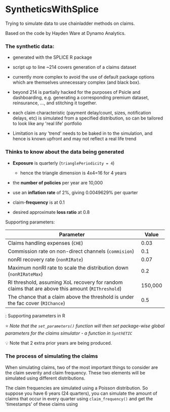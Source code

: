 # SyntheticsWithSplice

Trying to simulate data to use chainladder methods on claims.

Based on the code by Hayden Ware at Dynamo Analytics.

### The synthetic data:

-   generated with the SPLICE R package

-   script up to line \~214 covers generation of a claims dataset

-   currently more complex to avoid the use of default package options which are themselves unnecessary complex (and black box).

-   beyond 214 is partially hacked for the purposes of Psicle and dashboarding, e.g. generating a corresponding premium dataset, reinsurance, ..., and stitching it together.

-   each claim characteristic (payment delay/count, sizes, notification delays, etc) is simulated from a specified distribution, so can be tailored to look like any 'real life' portfolio

-   Limitation is any 'trend' needs to be baked in to the simulation, and hence is known upfront and may not reflect a real life trend

### Thinks to know about the data being generated

-   **Exposure** is quarterly (`trianglePeriodicity = 4`)

    -   hence the triangle dimension is 4x4=16 for 4 years

-   the **number of policies** per year are 10,000

-   use an **inflation rate** of 2%, giving 0.0049629% per quarter

-   claim-**frequency** is at 0.1

-   desired approximate **loss ratio** at 0.8

Supporting parameters:

| Parameter                                                                                        | Value   |
|--------------------------------------------------------------------------------------------------|---------|
| Claims handling expenses (`CHE`)                                                                 | 0.03    |
| Commission rate on non-direct channels (`commision`)                                             | 0.1     |
| nonRI recovery rate (`nonRIRate`)                                                                | 0.07    |
| Maximum nonRI rate to scale the distribution down (`nonRIRateMax`)                               | 0.2     |
| RI threshold, assuming XoL recovery for random claims that are above this amount (`RIThreshold`) | 150,000 |
| The chance that a claim above the threshold is under the fac cover (`RIChance`)                  | 0.5     |

: Supporting parameters in R

⭐ *Note that the `set_parameters()` function will then set package-wise global parameters for the claims simulator - a function in `SynthETIC`*

💡 Note that 2 extra prior years are being produced.

### The process of simulating the claims

When simulating claims, two of the most important things to consider are the claim severity and claim frequency. These two elements will be simulated using different distributions.

The claim frequencies are simulated using a Poisson distribution. So suppose you have 6 years (24 quarters), you can simulate the amount of claims that occur in every quarter using `claim_frequency()` and get the 'timestamps' of these claims using
